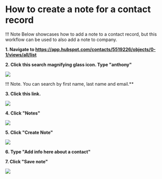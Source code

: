 # How to create a note for a contact record

!!! Note
    Below showcases how to add a note to a contact record, but this workflow can be used to also add a note to company.

**1. Navigate to <https://app.hubspot.com/contacts/5519226/objects/0-1/views/all/list>**

**2. Click this search magnifying glass icon.
Type "anthony"**

![](https://colony-recorder.s3.amazonaws.com/files/2022-05-10/bdb36af1-2274-4897-88c0-e67997f4c4c3/stack_animation.webp)

!!!
    Note. You can search by first name, last name and email.**

**3. Click this link.**

![](https://image.scribehow-prod.com/0D5R7cbDFYy-hAwoDcnYnTKiIn77U-kO9Btw7_A3MzY/zoom:0.834575260804769/enlarge:true/crop:671:377:nowe:244:65/wm:0.8:nowe:255:132:0.17857142857142858/aHR0cHM6Ly9jb2xvbnktcmVjb3JkZXIuczMuYW1hem9uYXdzLmNvbS9maWxlcy8yMDIyLTA1LTEwLzFkZmMwNzk3LThhZTctNDlhMi05ZjQ2LWVmOTY3NDcxZWJkMi9hc2NyZWVuc2hvdC5qcGVn)

**4. Click "Notes"**

![](https://image.scribehow-prod.com/z8MPFafXHiQaFW3pSP7yU3zrw4l0CMh4AOgz6B39eUE/zoom:0.834575260804769/enlarge:true/crop:671:377:nowe:134:0/wm:0.8:nowe:255:71:0.17857142857142858/aHR0cHM6Ly9jb2xvbnktcmVjb3JkZXIuczMuYW1hem9uYXdzLmNvbS9maWxlcy8yMDIyLTA1LTEwLzI1OTQ2YjBhLWJiZTAtNGE0Ny1iNWE4LWMwYzVhMTAwNDE0Ny9hc2NyZWVuc2hvdC5qcGVn)

**5. Click "Create Note"**

![](https://image.scribehow-prod.com/OL1QArEfNr_XKdFz-HBUsGzNipmOldHQA__-dNw-lcc/zoom:0.834575260804769/enlarge:true/crop:671:377:nowe:634:0/wm:0.8:nowe:255:120:0.17857142857142858/aHR0cHM6Ly9jb2xvbnktcmVjb3JkZXIuczMuYW1hem9uYXdzLmNvbS9maWxlcy8yMDIyLTA1LTEwLzUzMDIzOGI4LTQ3MGEtNDk5Yi1iM2Y1LWFkOWQ0Yjc0MmIyMC9hc2NyZWVuc2hvdC5qcGVn)

**6. Type "Add info here about a contact"**

**7. Click "Save note"**

![](https://image.scribehow-prod.com/VJMs-tTzRkNrUP67uKrM7Q66qEgs5zX4d5F6gDPuDuA/zoom:0.834575260804769/enlarge:true/crop:671:377:nowe:423:293/wm:0.8:nowe:255:247:0.17857142857142858/aHR0cHM6Ly9jb2xvbnktcmVjb3JkZXIuczMuYW1hem9uYXdzLmNvbS9maWxlcy8yMDIyLTA1LTEwL2Y5MGIxNmEwLTc2MTUtNDA3Yy1hMGVhLTg1MTAwMjUzZjVlMy9hc2NyZWVuc2hvdC5qcGVn)
